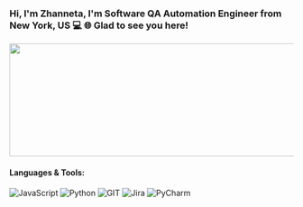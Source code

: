 ### Hi,  I'm Zhanneta, I'm Software QA Automation Engineer from New York, US 💻 🌐 Glad to see you here!
<img src="https://media.giphy.com/media/hpXdHPfFI5wTABdDx9/giphy.gif" width="1000" height="200"/>
  </div>


####  Languages & Tools:
![JavaScript](https://img.shields.io/badge/JavaScript-323330?style=for-the-badge&logo=javascript&logoColor=F7DF1E)
![Python](https://img.shields.io/badge/Python-FFD43B?style=for-the-badge&logo=python&logoColor=blue)
![GIT](https://img.shields.io/badge/GIT-E44C30?style=for-the-badge&logo=git&logoColor=white)
![Jira](https://img.shields.io/badge/Jira-0052CC?style=for-the-badge&logo=Jira&logoColor=white)
![PyCharm](https://img.shields.io/badge/PyCharm-000000.svg?&style=for-the-badge&logo=PyCharm&logoColor=white)
